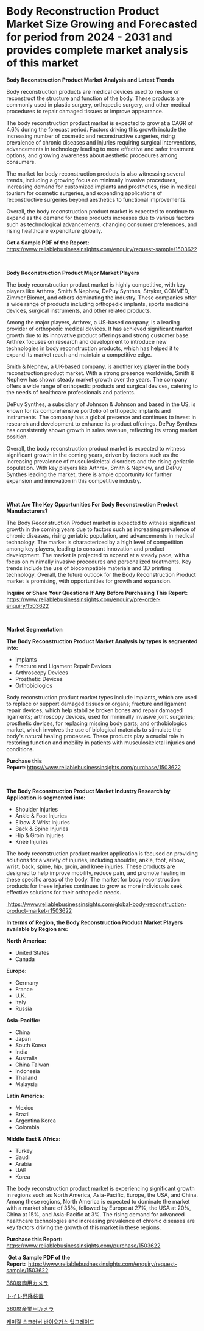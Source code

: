 <p><h1>Body Reconstruction Product Market Size Growing and Forecasted for period from 2024 - 2031 and provides complete market analysis of this market</h1></p><p><strong>Body Reconstruction Product Market Analysis and Latest Trends</strong></p>
<p><p>Body reconstruction products are medical devices used to restore or reconstruct the structure and function of the body. These products are commonly used in plastic surgery, orthopedic surgery, and other medical procedures to repair damaged tissues or improve appearance.</p><p>The body reconstruction product market is expected to grow at a CAGR of 4.6% during the forecast period. Factors driving this growth include the increasing number of cosmetic and reconstructive surgeries, rising prevalence of chronic diseases and injuries requiring surgical interventions, advancements in technology leading to more effective and safer treatment options, and growing awareness about aesthetic procedures among consumers.</p><p>The market for body reconstruction products is also witnessing several trends, including a growing focus on minimally invasive procedures, increasing demand for customized implants and prosthetics, rise in medical tourism for cosmetic surgeries, and expanding applications of reconstructive surgeries beyond aesthetics to functional improvements.</p><p>Overall, the body reconstruction product market is expected to continue to expand as the demand for these products increases due to various factors such as technological advancements, changing consumer preferences, and rising healthcare expenditure globally.</p></p>
<p><strong>Get a Sample PDF of the Report:&nbsp;</strong> <a href="https://www.reliablebusinessinsights.com/enquiry/request-sample/1503622">https://www.reliablebusinessinsights.com/enquiry/request-sample/1503622</a></p>
<p>&nbsp;</p>
<p><strong>Body Reconstruction Product Major Market Players</strong></p>
<p><p>The body reconstruction product market is highly competitive, with key players like Arthrex, Smith & Nephew, DePuy Synthes, Stryker, CONMED, Zimmer Biomet, and others dominating the industry. These companies offer a wide range of products including orthopedic implants, sports medicine devices, surgical instruments, and other related products.</p><p>Among the major players, Arthrex, a US-based company, is a leading provider of orthopedic medical devices. It has achieved significant market growth due to its innovative product offerings and strong customer base. Arthrex focuses on research and development to introduce new technologies in body reconstruction products, which has helped it to expand its market reach and maintain a competitive edge.</p><p>Smith & Nephew, a UK-based company, is another key player in the body reconstruction product market. With a strong presence worldwide, Smith & Nephew has shown steady market growth over the years. The company offers a wide range of orthopedic products and surgical devices, catering to the needs of healthcare professionals and patients.</p><p>DePuy Synthes, a subsidiary of Johnson & Johnson and based in the US, is known for its comprehensive portfolio of orthopedic implants and instruments. The company has a global presence and continues to invest in research and development to enhance its product offerings. DePuy Synthes has consistently shown growth in sales revenue, reflecting its strong market position.</p><p>Overall, the body reconstruction product market is expected to witness significant growth in the coming years, driven by factors such as the increasing prevalence of musculoskeletal disorders and the rising geriatric population. With key players like Arthrex, Smith & Nephew, and DePuy Synthes leading the market, there is ample opportunity for further expansion and innovation in this competitive industry.</p></p>
<p>&nbsp;</p>
<p><strong>What Are The Key Opportunities For Body Reconstruction Product Manufacturers?</strong></p>
<p><p>The Body Reconstruction Product market is expected to witness significant growth in the coming years due to factors such as increasing prevalence of chronic diseases, rising geriatric population, and advancements in medical technology. The market is characterized by a high level of competition among key players, leading to constant innovation and product development. The market is projected to expand at a steady pace, with a focus on minimally invasive procedures and personalized treatments. Key trends include the use of biocompatible materials and 3D printing technology. Overall, the future outlook for the Body Reconstruction Product market is promising, with opportunities for growth and expansion.</p></p>
<p><strong>Inquire or Share Your Questions If Any Before Purchasing This Report:</strong> <a href="https://www.reliablebusinessinsights.com/enquiry/pre-order-enquiry/1503622">https://www.reliablebusinessinsights.com/enquiry/pre-order-enquiry/1503622</a></p>
<p>&nbsp;</p>
<p><strong>Market Segmentation</strong></p>
<p><strong>The Body Reconstruction Product Market Analysis by types is segmented into:</strong></p>
<p><ul><li>Implants</li><li>Fracture and Ligament Repair Devices</li><li>Arthroscopy Devices</li><li>Prosthetic Devices</li><li>Orthobiologics</li></ul></p>
<p><p>Body reconstruction product market types include implants, which are used to replace or support damaged tissues or organs; fracture and ligament repair devices, which help stabilize broken bones and repair damaged ligaments; arthroscopy devices, used for minimally invasive joint surgeries; prosthetic devices, for replacing missing body parts; and orthobiologics market, which involves the use of biological materials to stimulate the body's natural healing processes. These products play a crucial role in restoring function and mobility in patients with musculoskeletal injuries and conditions.</p></p>
<p><strong>Purchase this Report:&nbsp;</strong><a href="https://www.reliablebusinessinsights.com/purchase/1503622">https://www.reliablebusinessinsights.com/purchase/1503622</a></p>
<p>&nbsp;</p>
<p><strong>The Body Reconstruction Product Market Industry Research by Application is segmented into:</strong></p>
<p><ul><li>Shoulder Injuries</li><li>Ankle & Foot Injuries</li><li>Elbow & Wrist Injuries</li><li>Back & Spine Injuries</li><li>Hip & Groin Injuries</li><li>Knee Injuries</li></ul></p>
<p><p>The body reconstruction product market application is focused on providing solutions for a variety of injuries, including shoulder, ankle, foot, elbow, wrist, back, spine, hip, groin, and knee injuries. These products are designed to help improve mobility, reduce pain, and promote healing in these specific areas of the body. The market for body reconstruction products for these injuries continues to grow as more individuals seek effective solutions for their orthopedic needs.</p></p>
<p><a href="https://www.reliablebusinessinsights.com/global-body-reconstruction-product-market-r1503622">&nbsp;https://www.reliablebusinessinsights.com/global-body-reconstruction-product-market-r1503622</a></p>
<p><strong>In terms of Region, the Body Reconstruction Product Market Players available by Region are:</strong></p>
<p>
    <p> <strong> North America: </strong>
        <ul>
            <li>United States</li>
            <li>Canada</li>
        </ul>
        </p> 
    <p> <strong> Europe: </strong>
        <ul>
            <li>Germany</li>
            <li>France</li>
            <li>U.K.</li>
            <li>Italy</li>
            <li>Russia</li>
        </ul>
        </p> 
    <p> <strong> Asia-Pacific: </strong>
        <ul>
            <li>China</li>
            <li>Japan</li>
            <li>South Korea</li>
            <li>India</li>
            <li>Australia</li>
            <li>China Taiwan</li>
            <li>Indonesia</li>
            <li>Thailand</li>
            <li>Malaysia</li>
        </ul>
        </p> 
    <p> <strong> Latin America: </strong>
        <ul>
            <li>Mexico</li>
            <li>Brazil</li>
            <li>Argentina Korea</li>
            <li>Colombia</li>
        </ul>
        </p> 
    <p> <strong> Middle East & Africa: </strong>
        <ul>
            <li>Turkey</li>
            <li>Saudi</li>
            <li>Arabia</li>
            <li>UAE</li>
            <li>Korea</li>
        </ul>
    </p>
    </p>
<p><p>The body reconstruction product market is experiencing significant growth in regions such as North America, Asia-Pacific, Europe, the USA, and China. Among these regions, North America is expected to dominate the market with a market share of 35%, followed by Europe at 27%, the USA at 20%, China at 15%, and Asia-Pacific at 3%. The rising demand for advanced healthcare technologies and increasing prevalence of chronic diseases are key factors driving the growth of this market in these regions.</p></p>
<p><strong>Purchase this Report: </strong><a href="https://www.reliablebusinessinsights.com/purchase/1503622">https://www.reliablebusinessinsights.com/purchase/1503622</a></p>
<p>&nbsp;<strong>Get a Sample PDF of the Report:&nbsp;&nbsp;</strong><a href="https://www.reliablebusinessinsights.com/enquiry/request-sample/1503622">https://www.reliablebusinessinsights.com/enquiry/request-sample/1503622</a></p>
<p><strong></strong></p>
<p><p><a href="https://github.com/moulafa/Market-Research-Report-List-1/blob/main/982349294963.md">360度商用カメラ</a></p><p><a href="https://medium.com/@ebbkautzer/%E3%83%88%E3%82%A4%E3%83%AC%E3%81%AE%E9%AB%98%E3%81%95%E8%AA%BF%E6%95%B4%E3%83%87%E3%83%90%E3%82%A4%E3%82%B9%E5%B8%82%E5%A0%B4%E3%83%AC%E3%83%9D%E3%83%BC%E3%83%88%E3%81%AF-%E3%81%93%E3%81%AE%E5%B8%82%E5%A0%B4%E3%81%AE%E6%9C%80%E6%96%B0%E3%81%AE%E3%83%88%E3%83%AC%E3%83%B3%E3%83%89%E3%81%A8%E6%88%90%E9%95%B7%E6%A9%9F%E4%BC%9A%E3%82%92%E6%98%8E%E3%82%89%E3%81%8B%E3%81%AB%E3%81%97%E3%81%A6%E3%81%84%E3%81%BE%E3%81%99-cf5fda871c6a">トイレ昇降装置</a></p><p><a href="https://github.com/nxboeu02965442/Market-Research-Report-List-2/blob/main/988120494962.md">360度産業用カメラ</a></p><p><a href="https://medium.com/@fly879567/%ED%99%94%ED%95%99-%EC%8A%A4%ED%81%AC%EB%9F%BD%EB%B2%84-%EB%B0%94%EC%9D%B4%EC%98%A4%EA%B0%80%EC%8A%A4-%EC%97%85%EA%B7%B8%EB%A0%88%EC%9D%B4%EB%94%A9-%EC%8B%9C%EC%9E%A5-%EA%B7%9C%EB%AA%A8-%EB%B0%8F-%EC%8B%9C%EC%9E%A5-%EB%8F%99%ED%96%A5-%EC%99%84%EB%B2%BD%ED%95%9C-%EC%82%B0%EC%97%85-%EA%B0%9C%EC%9A%94-2024%EB%85%84%EB%B6%80%ED%84%B0-2031%EB%85%84%EA%B9%8C%EC%A7%80-f340588e2cc8">케미컬 스크러버 바이오가스 업그레이드</a></p></p>